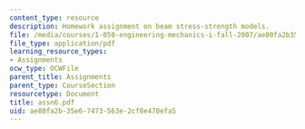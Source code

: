 ```yaml
---
content_type: resource
description: Homework assignment on beam stress-strength models.
file: /media/courses/1-050-engineering-mechanics-i-fall-2007/ae80fa2b35e67473563e2cf8e470efa5_assn6.pdf
file_type: application/pdf
learning_resource_types:
- Assignments
ocw_type: OCWFile
parent_title: Assignments
parent_type: CourseSection
resourcetype: Document
title: assn6.pdf
uid: ae80fa2b-35e6-7473-563e-2cf8e470efa5
---
```

